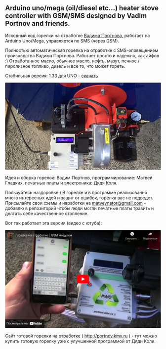 
## Arduino uno/mega (oil/diesel etc...) heater stove controller with GSM/SMS designed by Vadim Portnov and friends.
Исходный код горелки на отработке [Вадима Портнова](http://portnov.kmv.ru), работает на Arduino Uno/Mega, управляется по SMS (через GSM). 

Полностью автоматическая горелка на отработке c SMS-оповещением произовдства Вадима Портнова. Работает просто и надежно, как айфон :)
Отработанное масло, обычное масло, нефть, мазут, печное / пиролизное топливо, дизель и все то, что может гореть. 
 
Стабильная версия: 1.33 для UNO - [скачать](https://github.com/matveynator/burner/archive/refs/tags/uno.zip)

<img src="https://raw.githubusercontent.com/matveynator/burner/main/burner-02.jpeg" width=600>

Идея и сборка горелок: Вадим Портнов, программирование: Матвей Гладких, печатные платы и электроника: Дядя Коля.

Пользуйтесь наздоровье ) В горелке и в программе реализованно много интересных идей и защит от ошибок, горелка вас не подведет.
Присылайте свои схемы и наработки на matveynator@gmail.com - добавлю в репозиторий чтобы люди могли печатные платы травить и делтать себе качественное отопление.

Вот так работает эта версия (видео с ютуба):

<a href="https://www.youtube.com/watch?v=IhUag1pTcPc"><img src="https://raw.githubusercontent.com/matveynator/burner/main/youtube.png" width="600" alt="Вот так работает эта версия (видео с ютуба):"></a>

Сайт готовой горелки на отработке ( http://portnov.kmv.ru ) - тут можно купить готовую горелку уже с улучшенной программой от Дяди Коли.

